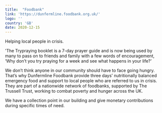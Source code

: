 ```yaml
---
title:  "Foodbank"
link: 'https://dunfermline.foodbank.org.uk/'
logo: ''
country: 'GB'
date: 2020-12-15
---
```

Helping local people in crisis.

'The Trypraying booklet is a 7-day prayer guide and is now being used by many to pass on to friends and family with a few words of encouragement, ‘Why don’t you try praying for a week and see what happens in your life?’

We don’t think anyone in our community should have to face going hungry. That’s why Dunfermline Foodbank provide three days’ nutritionally balanced emergency food and support to local people who are referred to us in crisis. They are part of a nationwide network of foodbanks, supported by The Trussell Trust, working to combat poverty and hunger across the UK.

We have a collection point in our building and give monetary contributions during specific times of need.

